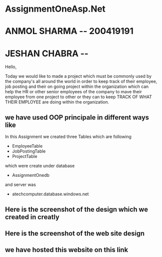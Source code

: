 
# AssignmentOneAsp.Net

# ANMOL SHARMA -- 200419191
# JESHAN CHABRA --   




Hello,

Today we would like to made a project which must be commonly used by the company's all around the world in order to keep track of their employee, job posting and their on going project within the organization which can help the HR or other senior employees of the company to mave their employee from one project to other or they can to keep TRACK OF WHAT THEIR EMPLOYEE are doing within the organization.

  we have used OOP principale in different ways like
  ------


In this Assignment we created three Tables which are following
  * EmployeeTable
  * JobPostingTable
  * ProjectTable
  
which were create under database
 *  AssignmentOnedb
 
 and server was
  * atechcomputer.database.windows.net
  
  Here is the screenshot of the design which we created in creatly
  ------ 
  
  Here is the screenshot of the web site design
  ------
  
  
  
  we have hosted this website on this link
  ------
  
  
  
  
 

